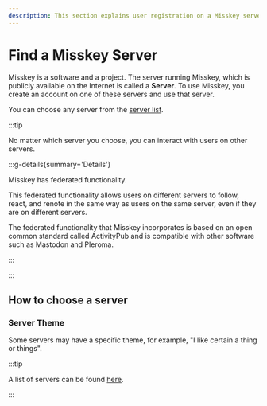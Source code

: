 ```yaml
---
description: This section explains user registration on a Misskey server and basic operations.
---
```


# Find a Misskey Server

Misskey is a software and a project.
The server running Misskey, which is publicly available on the Internet is called a **Server**.
To use Misskey, you create an account on one of these servers and use that server.

You can choose any server from the [server list](/servers/).

:::tip

No matter which server you choose, you can interact with users on other servers.

:::g-details{summary='Details'}

Misskey has federated functionality.

This federated functionality allows users on different servers to follow, react, and renote in the same way as users on the same server, even if they are on different servers.

The federated functionality that Misskey incorporates is based on an open common standard called ActivityPub and is compatible with other software such as Mastodon and Pleroma.

:::

:::

## How to choose a server

### Server Theme

Some servers may have a specific theme, for example, "I like certain a thing or things".

:::tip

A list of servers can be found [here](/servers/).

:::